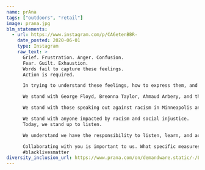 ```yaml
---
name: prAna
tags: ["outdoors", "retail"]
image: prana.jpg
blm_statements:
  - url: https://www.instagram.com/p/CA6etenBBR-
    date_posted: 2020-06-01
    type: Instagram
    raw_text: >
      Grief. Frustration. Anger. Confusion.
      Fear. Guilt. Exhaustion.
      Words fail to capture these feelings.
      Action is required.

      In trying to understand these feelings, how to express them, and how to respond, we waited. We realize now the waiting in and of itself was a privilege we took for granted, and our silence spoke for us.

      We stand with George Floyd, Breonna Taylor, Ahmaud Arbery, and their families.

      We stand with those speaking out against racism in Minneapolis and cities around the world.

      We stand with anyone impacted by racism and social injustice.
      Today, we stand up to listen.

      We understand we have the responsibility to listen, learn, and act. We want to inspire a conversation that focuses on the opportunity for change before us. Please know this is just the beginning.

      Collaborating with you is important to us. What specific measures would you like to see us take as we fight racism and social injustice?
      #blacklivesmatter
diversity_inclusion_url: https://www.prana.com/on/demandware.static/-/Library-Sites-library-pra/default/dwf3752900/pdf/prAna_EEO_Policy_08-2018.pdf
---
```

